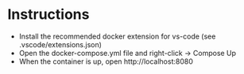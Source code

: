 # Instructions
- Install the recommended docker extension for vs-code (see .vscode/extensions.json)
- Open the docker-compose.yml file and right-click -> Compose Up
- When the container is up, open http://localhost:8080

